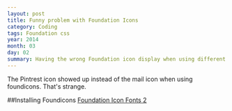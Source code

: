 ```yaml
---
layout: post
title: Funny problem with Foundation Icons
category: Coding
tags: Foundation css
year: 2014
month: 03
day: 02
summary: Having the wrong Foundation icon display when using different foundicon sets
---
```


The Pintrest icon showed up instead of the mail icon when using foundicons. That's strange.

##Installing Foundicons
[Foundation Icon Fonts 2](http://zurb.com/playground/foundation-icons) 
